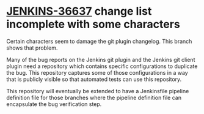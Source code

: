 # [JENKINS-36637](https://issues.jenkins-ci.org/browse/JENKINS-36637) change list incomplete with some characters

Certain characters seem to damage the git plugin changelog.  This branch
shows that problem.

Many of the bug reports on the Jenkins git plugin and the Jenkins git
client plugin need a repository which contains specific configurations to
duplicate the bug.  This repository captures some of those configurations
in a way that is publicly visible so that automated tests can use this
repository.

This repository will eventually be extended to have a Jenkinsfile pipeline
definition file for those branches where the pipeline definition file
can encapsulate the bug verification step.
